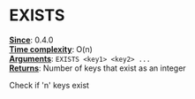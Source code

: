 # EXISTS
<ins>**Since**</ins>: 0.4.0  
<ins>**Time complexity**</ins>: O(n)  
<ins>**Arguments**</ins>: `EXISTS <key1> <key2> ...`  
<ins>**Returns**</ins>: Number of keys that exist as an integer  

Check if 'n' keys exist
